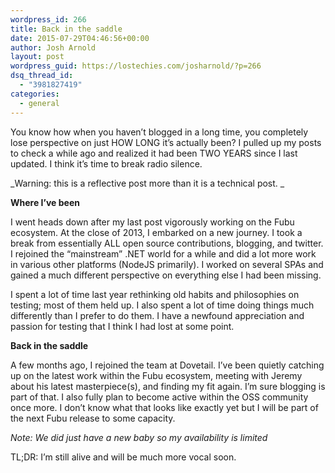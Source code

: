 ```yaml
---
wordpress_id: 266
title: Back in the saddle
date: 2015-07-29T04:46:56+00:00
author: Josh Arnold
layout: post
wordpress_guid: https://lostechies.com/josharnold/?p=266
dsq_thread_id:
  - "3981827419"
categories:
  - general
---
```

You know how when you haven&#8217;t blogged in a long time, you completely lose perspective on just HOW LONG it&#8217;s actually been? I pulled up my posts to check a while ago and realized it had been TWO YEARS since I last updated. I think it&#8217;s time to break radio silence.

_Warning: this is a reflective post more than it is a technical post. _

**Where I&#8217;ve been**
  
I went heads down after my last post vigorously working on the Fubu ecosystem. At the close of 2013, I embarked on a new journey. I took a break from essentially ALL open source contributions, blogging, and twitter. I rejoined the &#8220;mainstream&#8221; .NET world for a while and did a lot more work in various other platforms (NodeJS primarily). I worked on several SPAs and gained a much different perspective on everything else I had been missing.

I spent a lot of time last year rethinking old habits and philosophies on testing; most of them held up. I also spent a lot of time doing things much differently than I prefer to do them. I have a newfound appreciation and passion for testing that I think I had lost at some point.

**Back in the saddle**
  
A few months ago, I rejoined the team at Dovetail. I&#8217;ve been quietly catching up on the latest work within the Fubu ecosystem, meeting with Jeremy about his latest masterpiece(s), and finding my fit again. I&#8217;m sure blogging is part of that. I also fully plan to become active within the OSS community once more. I don&#8217;t know what that looks like exactly yet but I will be part of the next Fubu release to some capacity.

_Note: We did just have a new baby so my availability is limited_

TL;DR: I&#8217;m still alive and will be much more vocal soon.